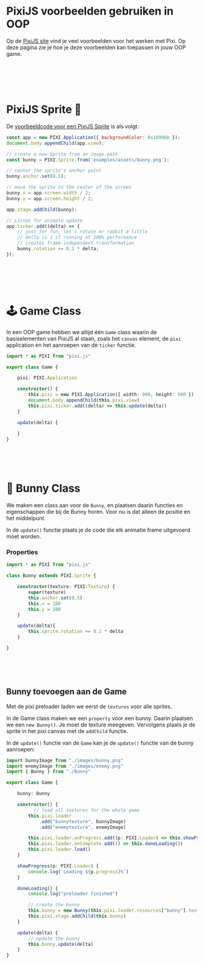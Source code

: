 # PixiJS voorbeelden gebruiken in OOP

Op de [PixiJS site](https://pixijs.io/examples/) vind je veel voorbeelden voor het werken met Pixi. Op deze pagina zie je hoe je deze voorbeelden kan toepassen in jouw OOP game. 

<br>
<br>
<br>
<br>

# PixiJS Sprite 🐰 

De [voorbeeldcode voor een PixiJS Sprite](https://pixijs.io/examples/#/sprite/basic.js) is als volgt:

```javascript
const app = new PIXI.Application({ backgroundColor: 0x1099bb });
document.body.appendChild(app.view);

// create a new Sprite from an image path
const bunny = PIXI.Sprite.from('examples/assets/bunny.png');

// center the sprite's anchor point
bunny.anchor.set(0.5);

// move the sprite to the center of the screen
bunny.x = app.screen.width / 2;
bunny.y = app.screen.height / 2;

app.stage.addChild(bunny);

// Listen for animate update
app.ticker.add((delta) => {
    // just for fun, let's rotate mr rabbit a little
    // delta is 1 if running at 100% performance
    // creates frame-independent transformation
    bunny.rotation += 0.1 * delta;
});
```

<br>
<br>
<br>
<br>

# 🕹 Game Class

In een OOP game hebben we altijd één `Game` class waarin de basiselementen van PixiJS al staan, zoals het `canvas` element, de `pixi` application en het aanroepen van de `ticker` functie. 


```typescript
import * as PIXI from "pixi.js"

export class Game {

    pixi: PIXI.Application

    constructor() {
        this.pixi = new PIXI.Application({ width: 900, height: 500 })
        document.body.appendChild(this.pixi.view)
        this.pixi.ticker.add((delta) => this.update(delta))
    }

    update(delta) {
        
    }
}
```
<br>
<br>
<br>

# 🐰 Bunny Class  

We maken een class aan voor de `Bunny`, en plaatsen daarin functies en eigenschappen die bij de Bunny horen. Voor nu is dat alleen de positie en het middelpunt.

In de `update()` functie plaats je de code die elk animatie frame uitgevoerd moet worden.

### Properties
```typescript
import * as PIXI from "pixi.js"

class Bunny extends PIXI.Sprite {

    constructor(texture: PIXI.Texture) {
        super(texture)
        this.anchor.set(0.5)
        this.x = 100
        this.y = 100
    }

    update(delta){
        this.sprite.rotation += 0.1 * delta
    }

}
```


<br>
<br>
<br>

## Bunny toevoegen aan de Game

Met de pixi preloader laden we eerst de `textures` voor alle sprites.

In de Game class maken we een `property` voor een bunny. Daarin plaatsen we een `new Bunny()`. Je moet de texture meegeven. Vervolgens plaats je de sprite in het pixi canvas met de `addChild` functie.

In de `update()` functie van de `Game` kan je de `update()` functie van de bunny aanroepen:

```typescript
import bunnyImage from "./images/bunny.png"
import enemyImage from "./images/enemy.png"
import { Bunny } from "./Bunny"

export class Game {

    bunny: Bunny

    constructor() {
          // load all textures for the whole game
        this.pixi.loader
            .add("bunnytexture", bunnyImage)
            .add("enemytexture", enemyImage)

        this.pixi.loader.onProgress.add((p: PIXI.Loader) => this.showProgress(p))
        this.pixi.loader.onComplete.add(() => this.doneLoading())
        this.pixi.loader.load()
    }

    showProgress(p: PIXI.Loader) {
        console.log(`Loading ${p.progress}%`)
    }

    doneLoading() {
        console.log("preloader finished")

        // create the bunny
        this.bunny = new Bunny(this.pixi.loader.resources["bunny"].texture!)
        this.pixi.stage.addChild(this.bunny)
    }

    update(delta) {
        // update the bunny 
        this.bunny.update(delta)
    }
}
```

<br>
<br>
<br>
